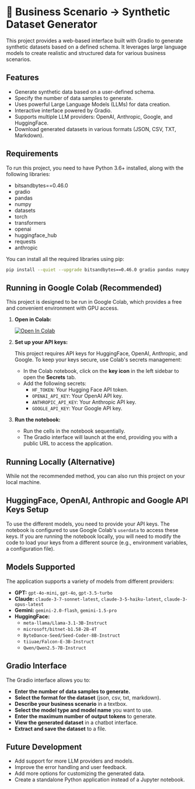 # 🧠 Business Scenario → Synthetic Dataset Generator

This project provides a web-based interface built with Gradio to generate synthetic datasets based on a defined schema. It leverages large language models to create realistic and structured data for various business scenarios.

## Features

*   Generate synthetic data based on a user-defined schema.
*   Specify the number of data samples to generate.
*   Uses powerful Large Language Models (LLMs) for data creation.
*   Interactive interface powered by Gradio.
*   Supports multiple LLM providers: OpenAI, Anthropic, Google, and HuggingFace.
*   Download generated datasets in various formats (JSON, CSV, TXT, Markdown).

## Requirements

To run this project, you need to have Python 3.6+ installed, along with the following libraries:

*   bitsandbytes==0.46.0
*   gradio
*   pandas
*   numpy
*   datasets
*   torch
*   transformers
*   openai
*   huggingface_hub
*   requests
*   anthropic

You can install all the required libraries using pip:

```bash
pip install --quiet --upgrade bitsandbytes==0.46.0 gradio pandas numpy datasets torch transformers openai huggingface_hub requests anthropic
```

## Running in Google Colab (Recommended)

This project is designed to be run in Google Colab, which provides a free and convenient environment with GPU access.

1.  **Open in Colab:**

    [![Open In Colab](https://colab.research.google.com/assets/colab-badge.svg)](https://colab.research.google.com/github/HARD1Kk/synthetic_data_generator/blob/main/dataset_generator.ipynb)

2.  **Set up your API keys:**

    This project requires API keys for HuggingFace, OpenAI, Anthropic, and Google. To keep your keys secure, use Colab's secrets management:

    *   In the Colab notebook, click on the **key icon** in the left sidebar to open the **Secrets** tab.
    *   Add the following secrets:
        *   `HF_TOKEN`: Your Hugging Face API token.
        *   `OPENAI_API_KEY`: Your OpenAI API key.
        *   `ANTHROPIC_API_KEY`: Your Anthropic API key.
        *   `GOOGLE_API_KEY`: Your Google API key.

3.  **Run the notebook:**

    *   Run the cells in the notebook sequentially.
    *   The Gradio interface will launch at the end, providing you with a public URL to access the application.

## Running Locally (Alternative)

While not the recommended method, you can also run this project on your local machine.


## HuggingFace, OpenAI, Anthropic and Google API Keys Setup

To use the different models, you need to provide your API keys. The notebook is configured to use Google Colab's `userdata` to access these keys. If you are running the notebook locally, you will need to modify the code to load your keys from a different source (e.g., environment variables, a configuration file).

## Models Supported

The application supports a variety of models from different providers:

*   **GPT:** `gpt-4o-mini`, `gpt-4o`, `gpt-3.5-turbo`
*   **Claude:** `claude-3-7-sonnet-latest`, `claude-3-5-haiku-latest`, `claude-3-opus-latest`
*   **Gemini:** `gemini-2.0-flash`, `gemini-1.5-pro`
*   **HuggingFace:**
    *   `meta-llama/Llama-3.1-3B-Instruct`
    *   `microsoft/bitnet-b1.58-2B-4T`
    *   `ByteDance-Seed/Seed-Coder-8B-Instruct`
    *   `tiiuae/Falcon-E-3B-Instruct`
    *   `Qwen/Qwen2.5-7B-Instruct`

## Gradio Interface

The Gradio interface allows you to:

*   **Enter the number of data samples to generate.**
*   **Select the format for the dataset** (json, csv, txt, markdown).
*   **Describe your business scenario** in a textbox.
*   **Select the model type and model name** you want to use.
*   **Enter the maximum number of output tokens** to generate.
*   **View the generated dataset** in a chatbot interface.
*   **Extract and save the dataset** to a file.

## Future Development

*   Add support for more LLM providers and models.
*   Improve the error handling and user feedback.
*   Add more options for customizing the generated data.
*   Create a standalone Python application instead of a Jupyter notebook.
